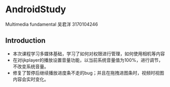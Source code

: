 # AndroidStudy
Multimedia fundamental  吴君洋 3170104246

## Introduction
- 本次课程学习多媒体基础，学习了如何对权限进行管理，如何使用相机等内容
- 在对ijkplayer的播放设置音量功能，以当前系统音量值为100%，进行调节，不改变系统音量。
- 修复了暂停后继续播放进度条不走的bug；并且在拖拽进图条时，视频时视图内容会实时变化。
